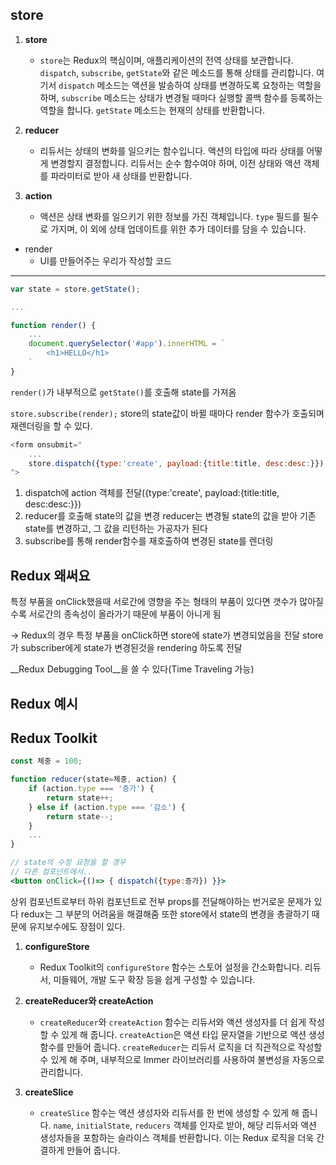 

## store

1. **store**
    - `store`는 Redux의 핵심이며, 애플리케이션의 전역 상태를 보관합니다. `dispatch`, `subscribe`, `getState`와 같은 메소드를 통해 상태를 관리합니다. 여기서 `dispatch` 메소드는 액션을 발송하여 상태를 변경하도록 요청하는 역할을 하며, `subscribe` 메소드는 상태가 변경될 때마다 실행할 콜백 함수를 등록하는 역할을 합니다. `getState` 메소드는 현재의 상태를 반환합니다.
2. **reducer**
    
    - 리듀서는 상태의 변화를 일으키는 함수입니다. 액션의 타입에 따라 상태를 어떻게 변경할지 결정합니다. 리듀서는 순수 함수여야 하며, 이전 상태와 액션 객체를 파라미터로 받아 새 상태를 반환합니다.
3. **action**
    
    - 액션은 상태 변화를 일으키기 위한 정보를 가진 객체입니다. `type` 필드를 필수로 가지며, 이 외에 상태 업데이트를 위한 추가 데이터를 담을 수 있습니다.
- render
	- UI를 만들어주는 우리가 작성할 코드

---

```js
var state = store.getState();

...

function render() {
	...
	document.querySelector('#app').innerHTML = `
		<h1>HELLO</h1>
	`
}
```

`render()`가 내부적으로 `getState()`를 호출해 state를 가져옴

`store.subscribe(render);`
store의 state값이 바뀔 때마다 render 함수가 호출되며 재렌더링을 할 수 있다.


```js
<form onsubmit="
	...
	store.dispatch({type:'create', payload:{title:title, desc:desc:}});
">
```

1. dispatch에 action 객체를 전달({type:'create', payload:{title:title, desc:desc:}})
2. reducer를 호출해 state의 값을 변경
reducer는 변경될 state의 값을 받아 기존 state를 변경하고, 그 값을 리턴하는 가공자가 된다
3. subscribe를 통해 render함수를 재호출하여 변경된 state를 렌더링


## Redux 왜써요

특정 부품을 onClick했을때 서로간에 영향을 주는 형태의 부품이 있다면
갯수가 많아질수록 서로간의 종속성이 올라가기 때문에 부품이 아니게 됨

-> Redux의 경우
특정 부품을 onClick하면 store에 state가 변경되었음을 전달
store가 subscriber에게 state가 변경된것을 rendering 하도록 전달

__Redux Debugging Tool__을 쓸 수 있다(Time Traveling 가능)


## Redux 예시


## Redux Toolkit

```jsx
const 체중 = 100;

function reducer(state=체중, action) {
	if (action.type === '증가') {
		return state++;
	} else if (action.type === '감소') {
		return state--;
	}
	...
}

// state의 수정 요청을 할 경우
// 다른 컴포넌트에서..
<button onClick={()=> { dispatch({type:증가}) }}>
```

상위 컴포넌트로부터 하위 컴포넌트로 전부 props를 전달해야하는 번거로운 문제가 있다
redux는 그 부분의 어려움을 해결해줌
또한 store에서 state의 변경을 총괄하기 때문에 유지보수에도 장점이 있다.

1. **configureStore**
    
    - Redux Toolkit의 `configureStore` 함수는 스토어 설정을 간소화합니다. 리듀서, 미들웨어, 개발 도구 확장 등을 쉽게 구성할 수 있습니다.
2. **createReducer와 createAction**
    
    - `createReducer`와 `createAction` 함수는 리듀서와 액션 생성자를 더 쉽게 작성할 수 있게 해 줍니다. `createAction`은 액션 타입 문자열을 기반으로 액션 생성 함수를 만들어 줍니다. `createReducer`는 리듀서 로직을 더 직관적으로 작성할 수 있게 해 주며, 내부적으로 Immer 라이브러리를 사용하여 불변성을 자동으로 관리합니다.
3. **createSlice**
    
    - `createSlice` 함수는 액션 생성자와 리듀서를 한 번에 생성할 수 있게 해 줍니다. `name`, `initialState`, `reducers` 객체를 인자로 받아, 해당 리듀서와 액션 생성자들을 포함하는 슬라이스 객체를 반환합니다. 이는 Redux 로직을 더욱 간결하게 만들어 줍니다.